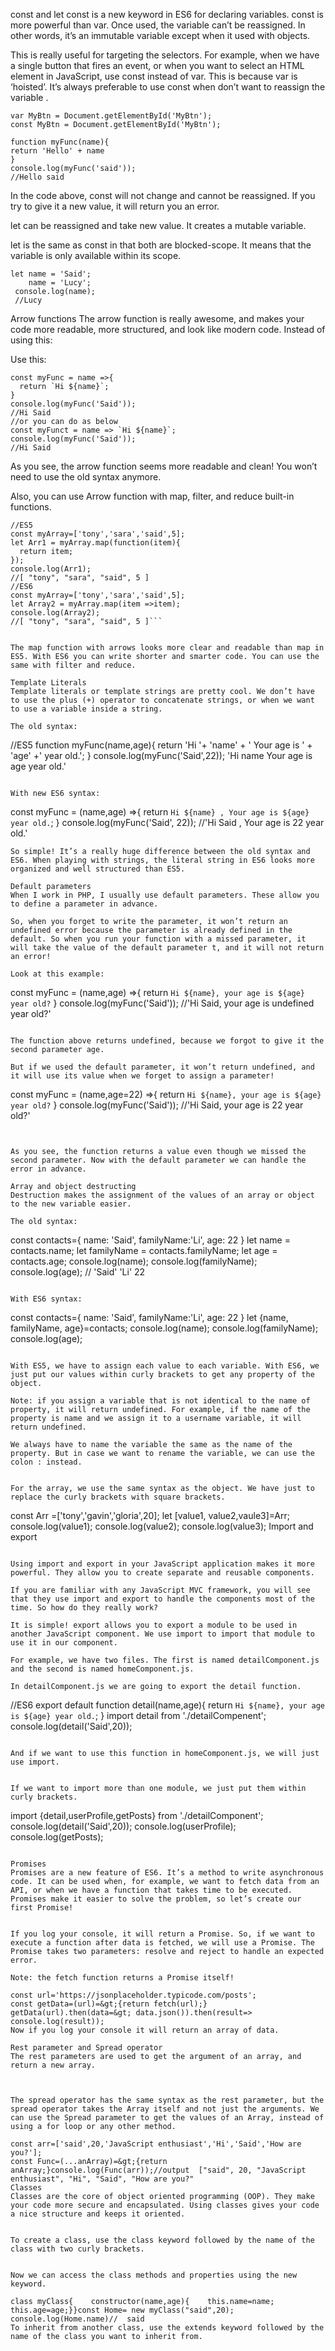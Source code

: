 
const and let
const is a new keyword in ES6 for declaring variables. const is more powerful than var. Once used, the variable can’t be reassigned. In other words, it’s an immutable variable except when it used with objects.

This is really useful for targeting the selectors. For example, when we have a single button that fires an event, or when you want to select an HTML element in JavaScript, use const instead of var. This is because var is ‘hoisted’. It’s always preferable to use const when don’t want to reassign the variable .
```
var MyBtn = Document.getElementById('MyBtn');
const MyBtn = Document.getElementById('MyBtn');
```
```
function myFunc(name){
return 'Hello' + name
}
console.log(myFunc('said'));
//Hello said
```
In the code above, const will not change and cannot be reassigned. If you try to give it a new value, it will return you an error.


let can be reassigned and take new value. It creates a mutable variable.

let is the same as const in that both are blocked-scope. It means that the variable is only available within its scope.
```
let name = 'Said';
    name = 'Lucy';
 console.log(name);
 //Lucy
```
Arrow functions
The arrow function is really awesome, and makes your code more readable, more structured, and look like modern code. Instead of using this:


Use this:
```
const myFunc = name =>{
  return `Hi ${name}`;
}
console.log(myFunc('Said'));
//Hi Said
//or you can do as below
const myFunct = name => `Hi ${name}`;
console.log(myFunc('Said'));
//Hi Said
```
As you see, the arrow function seems more readable and clean! You won’t need to use the old syntax anymore.

Also, you can use Arrow function with map, filter, and reduce built-in functions.
```
//ES5
const myArray=['tony','sara','said',5];
let Arr1 = myArray.map(function(item){
  return item;
});
console.log(Arr1);
//[ "tony", "sara", "said", 5 ]
//ES6
const myArray=['tony','sara','said',5];
let Array2 = myArray.map(item =>item);
console.log(Array2);
//[ "tony", "sara", "said", 5 ]```


The map function with arrows looks more clear and readable than map in ES5. With ES6 you can write shorter and smarter code. You can use the same with filter and reduce.

Template Literals
Template literals or template strings are pretty cool. We don’t have to use the plus (+) operator to concatenate strings, or when we want to use a variable inside a string.

The old syntax:
```
//ES5
function myFunc(name,age){
  return 'Hi '+ 'name' + ' Your age is ' + 'age' +' year old.';
}
console.log(myFunc('Said',22));
'Hi name Your age is age year old.'
```

With new ES6 syntax:
```
const myFunc = (name,age) =>{
  return `Hi ${name} , Your age is ${age} year old.`;
}
console.log(myFunc('Said', 22));
//'Hi Said , Your age is 22 year old.'
```
So simple! It’s a really huge difference between the old syntax and ES6. When playing with strings, the literal string in ES6 looks more organized and well structured than ES5.

Default parameters
When I work in PHP, I usually use default parameters. These allow you to define a parameter in advance.

So, when you forget to write the parameter, it won’t return an undefined error because the parameter is already defined in the default. So when you run your function with a missed parameter, it will take the value of the default parameter t, and it will not return an error!

Look at this example:
```
const myFunc = (name,age) =>{
  return `Hi ${name}, your age is ${age} year old?`
}
console.log(myFunc('Said'));
//'Hi Said, your age is undefined year old?'
```

The function above returns undefined, because we forgot to give it the second parameter age.

But if we used the default parameter, it won’t return undefined, and it will use its value when we forget to assign a parameter!
```
const myFunc = (name,age=22) =>{
  return `Hi ${name}, your age is ${age} year old?`
}
console.log(myFunc('Said'));
//'Hi Said, your age is 22 year old?'
```


As you see, the function returns a value even though we missed the second parameter. Now with the default parameter we can handle the error in advance.

Array and object destructing
Destruction makes the assignment of the values of an array or object to the new variable easier.

The old syntax:
```
const contacts={
  name: 'Said',
  familyName:'Li',
  age: 22
}
let name = contacts.name;
let familyName = contacts.familyName;
let age = contacts.age;
console.log(name);
console.log(familyName);
console.log(age);
// 'Said'
'Li'
22

```

With ES6 syntax:
```
const contacts={
   name: 'Said',
   familyName:'Li',
   age: 22
}
let {name, familyName, age}=contacts;
console.log(name);
console.log(familyName);
console.log(age);
```

With ES5, we have to assign each value to each variable. With ES6, we just put our values within curly brackets to get any property of the object.

Note: if you assign a variable that is not identical to the name of property, it will return undefined. For example, if the name of the property is name and we assign it to a username variable, it will return undefined.

We always have to name the variable the same as the name of the property. But in case we want to rename the variable, we can use the colon : instead.


For the array, we use the same syntax as the object. We have just to replace the curly brackets with square brackets.

```
const Arr =['tony','gavin','gloria',20];
let [value1, value2,vaule3]=Arr;
console.log(value1);
console.log(value2);
console.log(value3);
Import and export
```

Using import and export in your JavaScript application makes it more powerful. They allow you to create separate and reusable components.

If you are familiar with any JavaScript MVC framework, you will see that they use import and export to handle the components most of the time. So how do they really work?

It is simple! export allows you to export a module to be used in another JavaScript component. We use import to import that module to use it in our component.

For example, we have two files. The first is named detailComponent.js and the second is named homeComponent.js.

In detailComponent.js we are going to export the detail function.
```
//ES6
export default function detail(name,age){
  return `Hi ${name}, your age is ${age} year old.`;
}
import detail from './detailCompenent';
console.log(detail('Said',20));
```

And if we want to use this function in homeComponent.js, we will just use import.


If we want to import more than one module, we just put them within curly brackets.

```
import {detail,userProfile,getPosts} from './detailComponent';
console.log(detail('Said',20));
console.log(userProfile);
console.log(getPosts);
```

Promises
Promises are a new feature of ES6. It’s a method to write asynchronous code. It can be used when, for example, we want to fetch data from an API, or when we have a function that takes time to be executed. Promises make it easier to solve the problem, so let’s create our first Promise!


If you log your console, it will return a Promise. So, if we want to execute a function after data is fetched, we will use a Promise. The Promise takes two parameters: resolve and reject to handle an expected error.

Note: the fetch function returns a Promise itself!

const url='https://jsonplaceholder.typicode.com/posts';
const getData=(url)=&gt;{return fetch(url);}
getData(url).then(data=&gt; data.json()).then(result=> console.log(result));
Now if you log your console it will return an array of data.

Rest parameter and Spread operator
The rest parameters are used to get the argument of an array, and return a new array.



The spread operator has the same syntax as the rest parameter, but the spread operator takes the Array itself and not just the arguments. We can use the Spread parameter to get the values of an Array, instead of using a for loop or any other method.

const arr=['said',20,'JavaScript enthusiast','Hi','Said','How are you?'];
const Func=(...anArray)=&gt;{return anArray;}console.log(Func(arr));//output  ["said", 20, "JavaScript enthusiast", "Hi", "Said", "How are you?"
Classes
Classes are the core of object oriented programming (OOP). They make your code more secure and encapsulated. Using classes gives your code a nice structure and keeps it oriented.


To create a class, use the class keyword followed by the name of the class with two curly brackets.


Now we can access the class methods and properties using the new keyword.

class myClass{    constructor(name,age){    this.name=name;    this.age=age;}}const Home= new myClass("said",20);
console.log(Home.name)//  said
To inherit from another class, use the extends keyword followed by the name of the class you want to inherit from.



